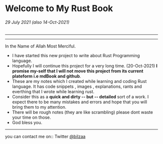 # Welcome to My Rust Book

###### 29 July 2021 (also 14-Oct-2021)
---
---

In the Name of Allah Most Merciful.
-   I have started this new project to write about Rust Programming language. 
-   Hopefully I will continue this project for a very long time. (20-Oct-2021) **I promise my-self that I will not move this project from its current plateform i.e mdBook and github**. 
-   These are my notes which I created while learning and coding Rust language. It has code snippets , images , explanations, rants and everthing that I wrote while learning rust.
- Consider this as a **quick and dirty -- but -- detailed** sort of a work. I expect there to be many mistakes and errors and hope that you will bring them to my attention.
- There will be rough notes (they are like scrambling) please dont waste your time on those.
-   God bless you. 
---
you can contact me on::
Twitter [@bilzaa](https://twitter.com/bilzaa)
